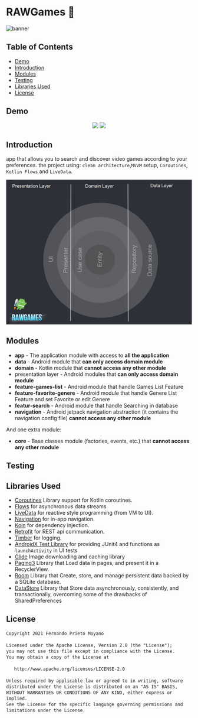 # RAWGames :rocket:
![banner](art/CoroutinesFlows-Modularised.jpg)


## Table of Contents
- [Demo](#demo)
- [Introduction](#introduction)
- [Modules](#modules)
- [Testing](#testing)
- [Libraries Used](#libraries_used)
- [License](#license)

## Demo
<p align="center">
  <img src="art/SpaceX-Dark.gif"  width="49%">
  <img src="art/SpaceX-Light.gif"  width="49%">
</p>

## Introduction
app that allows you to search and discover video games according to your preferences.
the project using: `clean architecture`,`MVVM` setup, `Coroutines`, `Kotlin Flows` and `LiveData`.

![structure](art/clean_architecture_dark.jpg)



## Modules
* **app** - The application module with access to **all the application**
* **data** - Android module that **can only access domain module**
* **domain** - Kotlin module that **cannot access any other module**
* presentation layer - Android modules that **can only access domain module**
* **feature-games-list** - Android module that handle Games List Feature
* **feature-favorite-genere** - Android module that handle Genere List Feature and set Favorite or edit Genere
* **featur-search** - Android module that handle Searching in database
* **navigation** - Android jetpack navigation abstraction (it contains the navigation config file) **cannot access any other module**

And one extra module:
* **core** - Base classes module (factories, events, etc.) that **cannot access any other module**


## Testing




## Libraries Used
* [Coroutines][0] Library support for Kotlin coroutines.
* [Flows][1] for asynchronous data streams.
* [LiveData][2] for reactive style programming (from VM to UI).
* [Navigation][3] for in-app navigation.
* [Koin][4] for dependency injection.
* [Retrofit][5] for REST api communication.
* [Timber][6] for logging.
* [AndroidX Test Library][7] for providing JUnit4 and functions as `launchActivity` in UI tests
* [Glide][8] Image downloading and caching library
* [Paging3][9] Library that Load data in pages, and present it in a RecyclerView.
* [Room][10] Library that Create, store, and manage persistent data backed by a SQLite database.
* [DataStore][11] Library that Store data asynchronously, consistently, and transactionally, overcoming some of the drawbacks of SharedPreferences

[0]:  https://github.com/Kotlin/kotlinx.coroutines
[1]:  https://kotlin.github.io/kotlinx.coroutines/kotlinx-coroutines-core/kotlinx.coroutines.flow/-flow/
[2]:  https://developer.android.com/topic/libraries/architecture/livedata
[3]:  https://developer.android.com/topic/libraries/architecture/navigation/
[4]:  https://insert-koin.io/
[5]:  https://github.com/square/retrofit
[6]:  https://github.com/JakeWharton/timber
[7]:  https://github.com/android/android-test
[8]:  https://github.com/bumptech/glide
[9]:  https://developer.android.com/jetpack/androidx/releases/paging
[10]: https://developer.android.com/jetpack/androidx/releases/room
[11]: https://developer.android.com/jetpack/androidx/releases/datastore




## License
    Copyright 2021 Fernando Prieto Moyano

    Licensed under the Apache License, Version 2.0 (the "License");
    you may not use this file except in compliance with the License.
    You may obtain a copy of the License at

       http://www.apache.org/licenses/LICENSE-2.0

    Unless required by applicable law or agreed to in writing, software
    distributed under the License is distributed on an "AS IS" BASIS,
    WITHOUT WARRANTIES OR CONDITIONS OF ANY KIND, either express or implied.
    See the License for the specific language governing permissions and
    limitations under the License.
